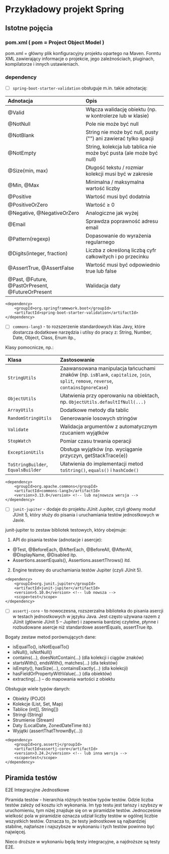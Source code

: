# Przykładowy projekt Spring


## Istotne pojęcia

### pom.xml ( pom = Project Object Model )

pom.xml = główny plik konfiguracyjny projektu opartego na Maven. Formtu XML zawierający informacje o projekcie, jego zależnościach, pluginach, kompilatorze i innych ustawieniach.

### dependency
- [ ] `spring-boot-starter-validation` obsługuje m.in. takie adnotację:

| <strong>Adnotacja</strong> | <strong>	Opis</strong>  |
| :---         					|     :---      |
| @Valid						| Włącza walidację obiektu (np. w kontrolerze lub w klasie)| 
| @NotNull						| Pole nie może być null| 
| @NotBlank						| String nie może być null, pusty ("") ani zawierać tylko spacji| 
| @NotEmpty						| String, kolekcja lub tablica nie może być pusta (ale może być null)| 
| @Size(min, max)				| Długość tekstu / rozmiar kolekcji musi być w zakresie| 
| @Min, @Max					| Minimalna / maksymalna wartość liczby| 
| @Positive						| Wartość musi być dodatnia| 
| @PositiveOrZero				| Wartość ≥ 0| 
| @Negative, @NegativeOrZero	| Analogiczne jak wyżej| 
| @Email						| Sprawdza poprawność adresu email| 
| @Pattern(regexp)				| Dopasowanie do wyrażenia regularnego| 
| @Digits(integer, fraction)	| Liczba z określoną liczbą cyfr całkowitych i po przecinku| 
| @AssertTrue, @AssertFalse		| Wartość musi być odpowiednio true lub false| 
| @Past, @Future, @PastOrPresent, @FutureOrPresent	| Walidacja daty| 


```
<dependency>
    <groupId>org.springframework.boot</groupId>
    <artifactId>spring-boot-starter-validation</artifactId>
</dependency>
```
- [ ] `commons-lang3` - to rozszerzenie standardowych klas Javy, które dostarcza dodatkowe narzędzia i utilsy do pracy z: String, Number, Date, Object, Class, Enum itp.,

Klasy pomocnicze, np.:

| <strong>Klasa</strong> 			 | <strong>Zastosowanie</strong>                                                                                                                         |
| :---         						 |     :--- |
| `StringUtils`                      | Zaawansowana manipulacja łańcuchami znaków (np. `isBlank`, `capitalize`, `join`, `split`, `remove`, `reverse`, `containsIgnoreCase`) |
| `ObjectUtils`                      | Ułatwienia przy operowaniu na obiektach, np. `ObjectUtils.defaultIfNull(...)`                                                        |
| `ArrayUtils`                       | Dodatkowe metody dla tablic                                                                                                          |
| `RandomStringUtils`                | Generowanie losowych stringów                                                                                                        |
| `Validate`                         | Walidacja argumentów z automatycznym rzucaniem wyjątków                                                                              |
| `StopWatch`                        | Pomiar czasu trwania operacji                                                                                                        |
| `ExceptionUtils`                   | Obsługa wyjątków (np. wyciąganie przyczyn, getStackTrace(e))                                                                                           |
| `ToStringBuilder`, `EqualsBuilder` | Ułatwienia do implementacji metod `toString()`, `equals()` i `hashCode()`                                                            |

```
<dependency>
	<groupId>org.apache.commons</groupId>
	<artifactId>commons-lang3</artifactId>
	<version>3.13.0</version> <!-- lub najnowsza wersja -->
</dependency>
```		
- [ ] `junit-jupiter` - dodaje do projektu JUnit Jupiter, czyli główny moduł JUnit 5, który służy do pisania i uruchamiania testów jednostkowych w Javie.

junit-jupiter to zestaw bibliotek testowych, który obejmuje:

1. API do pisania testów (adnotacje i asercje):
- @Test, @BeforeEach, @AfterEach, @BeforeAll, @AfterAll, @DisplayName, @Disabled itp.
- Assertions.assertEquals(), Assertions.assertThrows() itd.

2. Engine testowy do uruchamiania testów Jupiter (czyli JUnit 5).

```
<dependency>
    <groupId>org.junit.jupiter</groupId>
    <artifactId>junit-jupiter</artifactId>
    <version>5.10.0</version> <!-- lub nowsza -->
    <scope>test</scope>
</dependency>
```

- [ ] `assertj-core` - to nowoczesna, rozszerzalna biblioteka do pisania asercji w testach jednostkowych w języku Java. 
Jest często używana razem z JUnit (głównie JUnit 5 – Jupiter) i zapewnia bardziej czytelne, płynne i rozbudowane asercje niż standardowe assertEquals, assertTrue itp.


Bogaty zestaw metod porównujących dane:

- isEqualTo(), isNotEqualTo()
- isNull(), isNotNull()
- contains(...), doesNotContain(...) (dla kolekcji i ciągów znaków)
- startsWith(), endsWith(), matches(...) (dla tekstów)
- isEmpty(), hasSize(...), containsExactly(...) (dla kolekcji)
- hasFieldOrPropertyWithValue(...) (dla obiektów)
- extracting(...) – do mapowania wartości z obiektu

Obsługuje wiele typów danych:

- Obiekty (POJO)
- Kolekcje (List, Set, Map)
- Tablice (int[], String[])
- Stringi (String)
- Strumienie (Stream)
- Daty (LocalDate, ZonedDateTime itd.)
- Wyjątki (assertThatThrownBy(...))

```
<dependency>
    <groupId>org.assertj</groupId>
    <artifactId>assertj-core</artifactId>
    <version>3.24.2</version> <!-- lub inna wersja -->
    <scope>test</scope>
</dependency>

```

## Piramida testów
E2E
Integracyjne
Jednostkowe

Piramida testów - hierarchia różnych testów typów testów. 
Gdzie liczba testów zależy od kosztu ich wykonania. Im typ testu jest tańszy i szybszy w uruchomieniu, tym niżej znajduje się on w piramidzie testów.
Jednocześnie wielkość pola w piramidzie oznacza udział liczby testów w ogólnej liczbie wszystkich testów. 
Oznacza to, że testy jednostkowe są najbardziej stabilne, najtańsze i najszybsze w wykonaniu i tych testów powinno być najwięcej.

Nieco droższe w wykonaniu będą testy integracyjne, a najdroższe są testy E2E.
